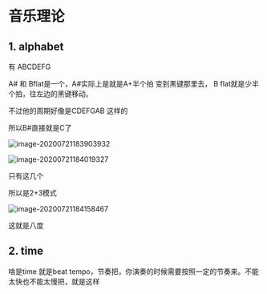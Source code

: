 # 音乐理论

## 1. alphabet

有 ABCDEFG

A# 和 Bflat是一个，A#实际上是就是A+半个拍 变到黑键那里去， B flat就是少半个拍，往左边的黑键移动。

不过他的周期好像是CDEFGAB 这样的

所以B#直接就是C了

![image-20200721183903932](C:\Users\zbr\AppData\Roaming\Typora\typora-user-images\image-20200721183903932.png)

![image-20200721184019327](C:\Users\zbr\AppData\Roaming\Typora\typora-user-images\image-20200721184019327.png)

只有这几个

所以是2+3模式

![image-20200721184158467](C:\Users\zbr\AppData\Roaming\Typora\typora-user-images\image-20200721184158467.png)

这就是八度

## 2. time

啥是time 就是beat tempo，节奏把，你演奏的时候需要按照一定的节奏来。不能太快也不能太慢把，就是这样